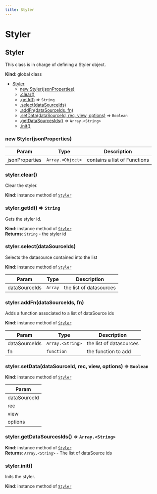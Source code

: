 ```yaml
---
title: Styler
---
```


# Styler

<a name="Styler"></a>

## Styler
This class is in charge of defining a Styler object.

**Kind**: global class  

* [Styler](#Styler)
    * [new Styler(jsonProperties)](#new_Styler_new)
    * [.clear()](#Styler+clear)
    * [.getId()](#Styler+getId) ⇒ <code>String</code>
    * [.select(dataSourceIds)](#Styler+select)
    * [.addFn(dataSourceIds, fn)](#Styler+addFn)
    * [.setData(dataSourceId, rec, view, options)](#Styler+setData) ⇒ <code>Boolean</code>
    * [.getDataSourcesIds()](#Styler+getDataSourcesIds) ⇒ <code>Array.&lt;String&gt;</code>
    * [.init()](#Styler+init)

<a name="new_Styler_new"></a>

### new Styler(jsonProperties)

| Param | Type | Description |
| --- | --- | --- |
| jsonProperties | <code>Array.&lt;Object&gt;</code> | contains a list of Functions |

<a name="Styler+clear"></a>

### styler.clear()
Clear the styler.

**Kind**: instance method of [<code>Styler</code>](#Styler)  
<a name="Styler+getId"></a>

### styler.getId() ⇒ <code>String</code>
Gets the styler id.

**Kind**: instance method of [<code>Styler</code>](#Styler)  
**Returns**: <code>String</code> - the styler id  
<a name="Styler+select"></a>

### styler.select(dataSourceIds)
Selects the datasource contained into the list

**Kind**: instance method of [<code>Styler</code>](#Styler)  

| Param | Type | Description |
| --- | --- | --- |
| dataSourceIds | <code>Array</code> | the list of datasources |

<a name="Styler+addFn"></a>

### styler.addFn(dataSourceIds, fn)
Adds a function associated to a list of dataSource ids

**Kind**: instance method of [<code>Styler</code>](#Styler)  

| Param | Type | Description |
| --- | --- | --- |
| dataSourceIds | <code>Array.&lt;String&gt;</code> | the list of datasources |
| fn | <code>function</code> | the function to add |

<a name="Styler+setData"></a>

### styler.setData(dataSourceId, rec, view, options) ⇒ <code>Boolean</code>
**Kind**: instance method of [<code>Styler</code>](#Styler)  

| Param |
| --- |
| dataSourceId | 
| rec | 
| view | 
| options | 

<a name="Styler+getDataSourcesIds"></a>

### styler.getDataSourcesIds() ⇒ <code>Array.&lt;String&gt;</code>
**Kind**: instance method of [<code>Styler</code>](#Styler)  
**Returns**: <code>Array.&lt;String&gt;</code> - The list of dataSource ids  
<a name="Styler+init"></a>

### styler.init()
Inits the styler.

**Kind**: instance method of [<code>Styler</code>](#Styler)  
